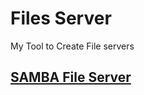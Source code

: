 # Files Server

My Tool to Create File servers

## [SAMBA File Server](/technology/samba/README.md)
